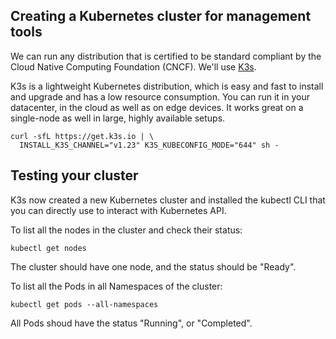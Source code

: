 ## Creating a Kubernetes cluster for management tools

We can run any distribution that is certified to be standard compliant by the Cloud Native Computing Foundation (CNCF). We'll use [K3s](https://k3s.io/).

K3s is a lightweight Kubernetes distribution, which is easy and fast to install and upgrade and has a low resource consumption. You can run it in your datacenter, in the cloud as well as on edge devices. It works great on a single-node as well in large, highly available setups.

```ctr:Management01
curl -sfL https://get.k3s.io | \
  INSTALL_K3S_CHANNEL="v1.23" K3S_KUBECONFIG_MODE="644" sh -
```

## Testing your cluster

K3s now created a new Kubernetes cluster and installed the kubectl CLI that you can directly use to interact with Kubernetes API.

To list all the nodes in the cluster and check their status:

```ctr:Management01
kubectl get nodes
```

The cluster should have one node, and the status should be "Ready".

To list all the Pods in all Namespaces of the cluster:

```ctr:Management01
kubectl get pods --all-namespaces
```

All Pods shoud have the status "Running", or "Completed".
